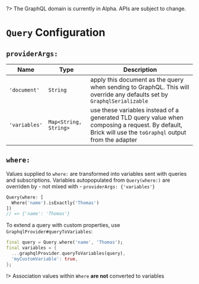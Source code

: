 ?> The GraphQL domain is currently in Alpha. APIs are subject to change.

# `Query` Configuration

## `providerArgs:`

| Name | Type | Description |
|---|---|---|
| `'document'` | `String` | apply this document as the query when sending to GraphQL. This will override any defaults set by `GraphqlSerializable` |
| `'variables'` | `Map<String, String>` | use these variables instead of a generated TLD query value when composing a request. By default, Brick will use the `toGraphql` output from the adapter |

## `where:`

Values supplied to `where:` are transformed into variables sent with queries and subscriptions. Variables autopopulated from `Query(where:)` are overriden by - not mixed with - `providerArgs: {'variables'}`

```dart
Query(where: [
  Where('name').isExactly('Thomas')
])
// => {'name': 'Thomas'}
```

To extend a query with custom properties, use `GraphqlProvider#queryToVariables`:

```dart
final query = Query.where('name', 'Thomas');
final variables = {
  ...graphqlProvider.queryToVariables(query),
  'myCustomVariable': true,
};
```

!> Association values within `Where` **are not** converted to variables
